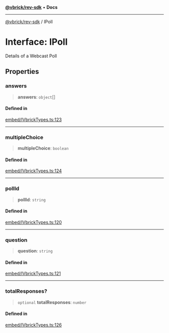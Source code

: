 [**@vbrick/rev-sdk**](../README.md) • **Docs**

***

[@vbrick/rev-sdk](../README.md) / IPoll

# Interface: IPoll

Details of a Webcast Poll

## Properties

### answers

> **answers**: `object`[]

#### Defined in

[embed/IVbrickTypes.ts:123](https://github.com/vbrick/rev-sdk-js/blob/main/src/embed/IVbrickTypes.ts#L123)

***

### multipleChoice

> **multipleChoice**: `boolean`

#### Defined in

[embed/IVbrickTypes.ts:124](https://github.com/vbrick/rev-sdk-js/blob/main/src/embed/IVbrickTypes.ts#L124)

***

### pollId

> **pollId**: `string`

#### Defined in

[embed/IVbrickTypes.ts:120](https://github.com/vbrick/rev-sdk-js/blob/main/src/embed/IVbrickTypes.ts#L120)

***

### question

> **question**: `string`

#### Defined in

[embed/IVbrickTypes.ts:121](https://github.com/vbrick/rev-sdk-js/blob/main/src/embed/IVbrickTypes.ts#L121)

***

### totalResponses?

> `optional` **totalResponses**: `number`

#### Defined in

[embed/IVbrickTypes.ts:126](https://github.com/vbrick/rev-sdk-js/blob/main/src/embed/IVbrickTypes.ts#L126)
